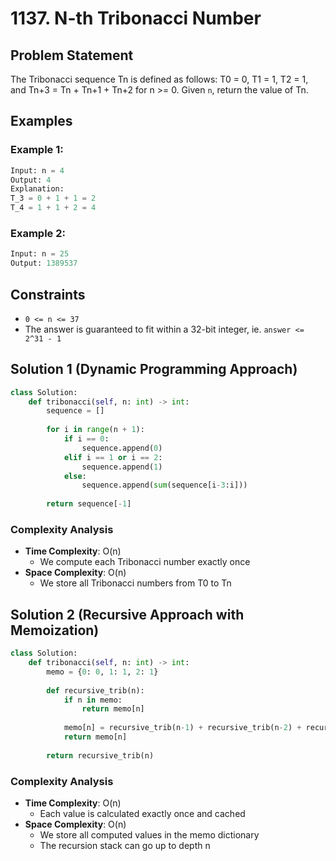 # 1137. N-th Tribonacci Number

## Problem Statement

The Tribonacci sequence Tn is defined as follows:
T0 = 0, T1 = 1, T2 = 1, and Tn+3 = Tn + Tn+1 + Tn+2 for n >= 0.
Given `n`, return the value of Tn.

## Examples

### Example 1:
```python
Input: n = 4
Output: 4
Explanation:
T_3 = 0 + 1 + 1 = 2
T_4 = 1 + 1 + 2 = 4
```

### Example 2:
```python
Input: n = 25
Output: 1389537
```

## Constraints
* `0 <= n <= 37`
* The answer is guaranteed to fit within a 32-bit integer, ie. `answer <= 2^31 - 1`

## Solution 1 (Dynamic Programming Approach)

```python
class Solution:
    def tribonacci(self, n: int) -> int:
        sequence = []
        
        for i in range(n + 1):
            if i == 0:
                sequence.append(0)
            elif i == 1 or i == 2:
                sequence.append(1)
            else:
                sequence.append(sum(sequence[i-3:i]))
                
        return sequence[-1]
```

### Complexity Analysis
- **Time Complexity**: O(n)
  - We compute each Tribonacci number exactly once
- **Space Complexity**: O(n)
  - We store all Tribonacci numbers from T0 to Tn

## Solution 2 (Recursive Approach with Memoization)

```python
class Solution:
    def tribonacci(self, n: int) -> int:
        memo = {0: 0, 1: 1, 2: 1}
        
        def recursive_trib(n):
            if n in memo:
                return memo[n]
            
            memo[n] = recursive_trib(n-1) + recursive_trib(n-2) + recursive_trib(n-3)
            return memo[n]
        
        return recursive_trib(n)
```

### Complexity Analysis
- **Time Complexity**: O(n)
  - Each value is calculated exactly once and cached
- **Space Complexity**: O(n)
  - We store all computed values in the memo dictionary
  - The recursion stack can go up to depth n